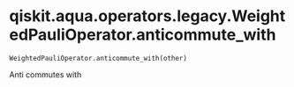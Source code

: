 # qiskit.aqua.operators.legacy.WeightedPauliOperator.anticommute\_with

`WeightedPauliOperator.anticommute_with(other)`

Anti commutes with
